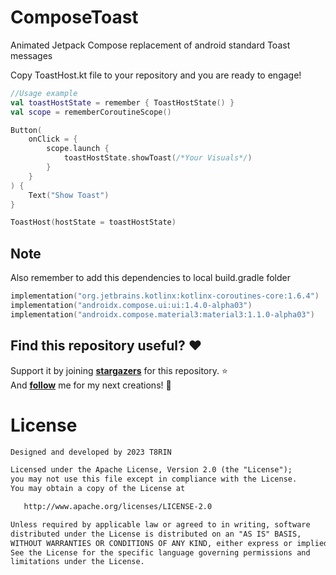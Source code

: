 # ComposeToast

Animated Jetpack Compose replacement of android standard Toast messages

Copy ToastHost.kt file to your repository and you are ready to engage!

```kotlin
//Usage example
val toastHostState = remember { ToastHostState() }
val scope = rememberCoroutineScope()

Button(
    onClick = { 
        scope.launch {
            toastHostState.showToast(/*Your Visuals*/)
        }
    }
) {
    Text("Show Toast")
}

ToastHost(hostState = toastHostState)
```

## Note 
Also remember to add this dependencies to local build.gradle folder
```kotlin
implementation("org.jetbrains.kotlinx:kotlinx-coroutines-core:1.6.4")
implementation("androidx.compose.ui:ui:1.4.0-alpha03")
implementation("androidx.compose.material3:material3:1.1.0-alpha03")
```

## Find this repository useful? :heart:
Support it by joining __[stargazers](https://github.com/t8rin/marquee/stargazers)__ for this repository. :star: <br>
And __[follow](https://github.com/t8rin)__ me for my next creations! 🤩

# License
```xml
Designed and developed by 2023 T8RIN

Licensed under the Apache License, Version 2.0 (the "License");
you may not use this file except in compliance with the License.
You may obtain a copy of the License at

   http://www.apache.org/licenses/LICENSE-2.0

Unless required by applicable law or agreed to in writing, software
distributed under the License is distributed on an "AS IS" BASIS,
WITHOUT WARRANTIES OR CONDITIONS OF ANY KIND, either express or implied.
See the License for the specific language governing permissions and
limitations under the License.
```
